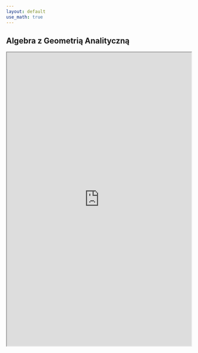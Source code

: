 ```yaml
---
layout: default
use_math: true
---
```


Algebra z Geometrią Analityczną
---

<iframe style="width:100%;" height=800px src="http://cs.pwr.edu.pl/cichon/2016_17_a/Algebra01.php"></iframe>
